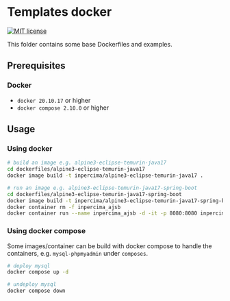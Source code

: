 # Templates docker

[![MIT license](https://img.shields.io/badge/license-MIT-blue.svg)](./LICENSE.md)

This folder contains some base Dockerfiles and examples.

## Prerequisites

### Docker

* `docker 20.10.17` or higher
* `docker compose 2.10.0` or higher

## Usage

### Using docker

```bash
# build an image e.g. alpine3-eclipse-temurin-java17
cd dockerfiles/alpine3-eclipse-temurin-java17
docker image build -t inpercima/alpine3-eclipse-temurin-java17 .

# run an image e.g. alpine3-eclipse-temurin-java17-spring-boot
cd dockerfiles/alpine3-eclipse-temurin-java17-spring-boot
docker image build -t inpercima/alpine3-eclipse-temurin-java17-spring-boot .
docker container rm -f inpercima_ajsb
docker container run --name inpercima_ajsb -d -it -p 8080:8080 inpercima/alpine3-eclipse-temurin-java17-spring-boot
```

### Using docker compose

Some images/container can be build with docker compose to handle the containers, e.g. `mysql-phpmyadmin` under `composes`.

```bash
# deploy mysql
docker compose up -d

# undeploy mysql
docker compose down
```
